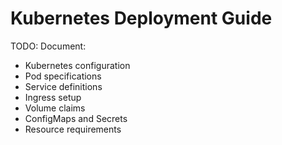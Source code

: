 # Kubernetes Deployment Guide

TODO: Document:
- Kubernetes configuration
- Pod specifications
- Service definitions
- Ingress setup
- Volume claims
- ConfigMaps and Secrets
- Resource requirements